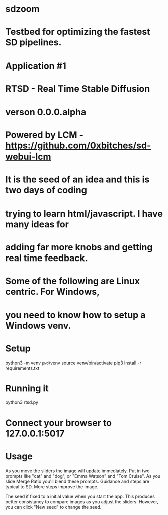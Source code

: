 # sdzoom
# Testbed for optimizing the fastest SD pipelines.

# Application #1
#
# RTSD - Real Time Stable Diffusion
# verson 0.0.0.alpha
#
# Powered by LCM - https://github.com/0xbitches/sd-webui-lcm
#
# It is the seed of an idea and this is two days of coding
# trying to learn html/javascript.  I have many ideas for
# adding far more knobs and getting real time feedback.

# Some of the following are Linux centric.  For Windows,
# you need to know how to setup a Windows venv.

# Setup
python3 -m venv `pwd`/venv
source venv/bin/activate
pip3 install -r requirements.txt

# Running it
python3 rtsd.py

# Connect your browser to 127.0.0.1:5017

# Usage
As you move the sliders the image will update immediately.
Put in two prompts like "cat" and "dog", or "Emma Watson"
and "Tom Cruise".  As you slide Merge Ratio you'll blend
these prompts.  Guidance and steps are typical to SD. More
steps improve the image.

The seed if fixed to a initial value when you start the app.
This produces better consistancy to compare images as you
adjust the sliders.  However, you can click "New seed" to
change the seed.

